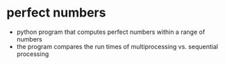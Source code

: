 # perfect numbers
- python program that computes perfect numbers within a range of numbers
- the program compares the run times of multiprocessing vs. sequential processing

